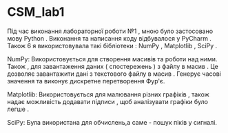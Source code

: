 # CSM_lab1

Під час виконання лабораторної роботи №1 , мною було застосовано мову Python . 
Виконання та написання коду відбувалося у PyCharm . Також 6 я використовувала такі бібліотеки : NumPy , Matplotlib , SciPy . 

NumPy:
Використовується для створення масивів та роботи над ними. Також , для завантаження даних ( спостережень ) з файлу в масив . 
Це дозволяє завантажити дані з текстового файлу в масив . Генерує часові значення та виконує дискретне перетворення Фур'є.

Matplotlib:
Використовується для малювання різних графіків , також надає можливість додавати підписи , щоб аналізувати графіки було легше . 

SciPy:
Була використана для обчислень,а саме - пошук піків у сигналі.
